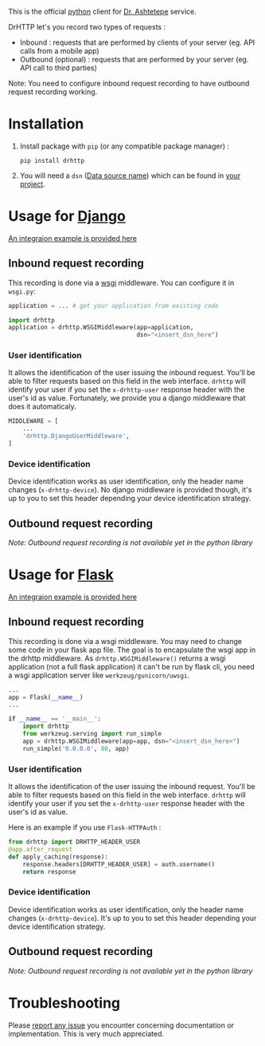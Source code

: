 This is the official [python](https://python.org/) client for [Dr. Ashtetepe](https://drhttp.com/) service.


DrHTTP let's you record two types of requests :

 - Inbound : requests that are performed by clients of your server (eg. API calls from a mobile app)
 - Outbound (optional) : requests that are performed by your server (eg. API call to third parties)

Note: You need to configure inbound request recording to have outbound request recording working.

# Installation

 1) Install package with `pip` (or any compatible package manager) :
    ```
    pip install drhttp
    ```

 2) You will need a `dsn` ([Data source name](https://en.wikipedia.org/wiki/Data_source_name)) which can be found in [your project](https://drhttp.com/projects).

# Usage for [Django](https://www.djangoproject.com/)

[An integraion example is provided here](https://bitbucket.org/drhttp/drhttp-python/src/master/examples/django/)

## Inbound request recording


This recording is done via a [wsgi](https://en.wikipedia.org/wiki/Web_Server_Gateway_Interface) middleware. You can configure it in `wsgi.py`:

```python
application = ... # get your application from existing code

import drhttp
application = drhttp.WSGIMiddleware(app=application,
                                    dsn="<insert_dsn_here")
```

### User identification

It allows the identification of the user issuing the inbound request. You'll be able to filter requests based on this field in the web interface. `drhttp` will identify your user if you set the `x-drhttp-user` response header with the user's id as value. Fortunately, we provide you a django middleware that does it automaticaly.

```python
MIDDLEWARE = [
    ...
    'drhttp.DjangoUserMiddleware',
]
```

### Device identification

Device identification works as user identification, only the header name changes (`x-drhttp-device`). No django middleware is provided though, it's up to you to set this header depending your device identification strategy.

## Outbound request recording

*Note: Outbound request recording is not available yet in the python library*

# Usage for [Flask](https://www.djangoproject.com/)

[An integraion example is provided here](https://bitbucket.org/drhttp/drhttp-python/src/master/examples/flask/)

## Inbound request recording

This recording is done via a wsgi middleware. You may need to change some code in your flask app file.
The goal is to encapsulate the wsgi app in the drhttp middleware. As `drhttp.WSGIMiddleware()` returns a wsgi application (not a full flask application) it can't be run by flask cli, you need a wsgi application server like `werkzeug/gunicorn/uwsgi`.

```python
...
app = Flask(__name__)
...

if __name__ == '__main__':
    import drhttp
    from werkzeug.serving import run_simple
    app = drhttp.WSGIMiddleware(app=app, dsn="<insert_dsn_here>")
    run_simple('0.0.0.0', 80, app)
```

### User identification

It allows the identification of the user issuing the inbound request. You'll be able to filter requests based on this field in the web interface. `drhttp` will identify your user if you set the `x-drhttp-user` response header with the user's id as value.

Here is an example if you use `Flask-HTTPAuth` :

```python
from drhttp import DRHTTP_HEADER_USER
@app.after_request
def apply_caching(response):
    response.headers[DRHTTP_HEADER_USER] = auth.username()
    return response
```

### Device identification

Device identification works as user identification, only the header name changes (`x-drhttp-device`). It's up to you to set this header depending your device identification strategy.

## Outbound request recording

*Note: Outbound request recording is not available yet in the python library*

# Troubleshooting

Please [report any issue](https://bitbucket.org/drhttp/drhttp-python/issues/new) you encounter concerning documentation or implementation. This is very much appreciated.